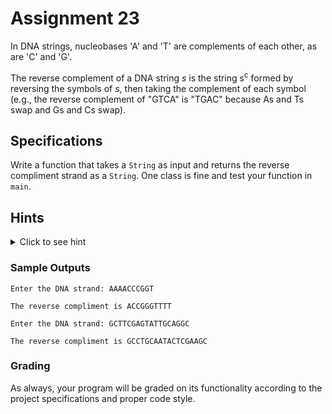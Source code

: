 # Assignment 23

In DNA strings, nucleobases 'A' and 'T' are complements of each other, as are 'C' and 'G'.

The reverse complement of a DNA string *s* is the string s<sup>c</sup> formed by reversing the symbols of *s*, then taking the complement of each symbol (e.g., the reverse complement of "GTCA" is "TGAC" because As and Ts swap and Gs and Cs swap).

## Specifications

Write a function that takes a `String` as input and returns the reverse compliment strand as a `String`. One class is fine and test your function in `main`.

## Hints

<details>
    <summary>Click to see hint</summary>
        <p>
        One way to approach this is to start at the end of the given strand and work your way to the front. As you do that, take each symbol and add the complement of it to the new string. When your loop finishes (reaches the front) your new string should be the reverse complement of the original strand.
        </p>
</details>

### Sample Outputs

```
Enter the DNA strand: AAAACCCGGT

The reverse compliment is ACCGGGTTTT
```

```
Enter the DNA strand: GCTTCGAGTATTGCAGGC

The reverse compliment is GCCTGCAATACTCGAAGC
```

### Grading

As always, your program will be graded on its functionality according to the project specifications and proper code style.
